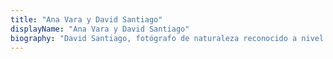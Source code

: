 ```yaml
---
title: "Ana Vara y David Santiago"
displayName: "Ana Vara y David Santiago"
biography: "David Santiago, fotógrafo de naturaleza reconocido a nivel mundial, y Ana Vara, entusiasta viajera y periodista, han recorrido medio mundo juntos y publicado en revistas como Viajeros, Lonely Planet, Traveler, GEO o National Geographic. Ahora viajan también con su hija Ágata, con la que descubren los destinos desde nuevas perspectivas."
---
```



